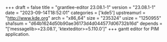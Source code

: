 +++
draft = false
title = "grantlee-editor 23.08.1-1"
version = "23.08.1-1"
date = "2023-09-14T18:52:01"
categories = ['kde5']
upstreamurl = "http://www.kde.org"
arch = "x86_64"
size = "235324"
usize = "1250955"
sha1sum = "d64b1624d50b90ae36173d4d044577d06732b16d"
depends = "['messagelib>=23.08.1', 'ktexteditor>=5.110.0']"
+++
gantt editor for PIM application.